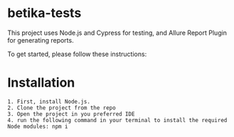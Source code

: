 # betika-tests

This project uses Node.js and Cypress for testing, and Allure Report Plugin for generating reports.

To get started, please follow these instructions:

# Installation
    1. First, install Node.js.
    2. Clone the project from the repo
    3. Open the project in you preferred IDE
    4. run the following command in your terminal to install the required Node modules: npm i

